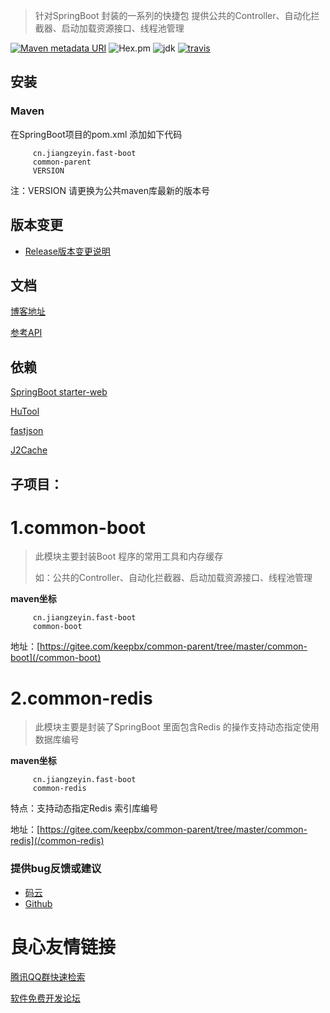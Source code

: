  
	 
 

> 针对SpringBoot 封装的一系列的快捷包 提供公共的Controller、自动化拦截器、启动加载资源接口、线程池管理

[![Maven metadata URI](https://img.shields.io/maven-metadata/v/http/central.maven.org/maven2/cn/jiangzeyin/fast-boot/common-parent/maven-metadata.xml.svg)](https://mvnrepository.com/artifact/cn.jiangzeyin.fast-boot/common-parent)
![Hex.pm](https://img.shields.io/hexpm/l/plug.svg)
![jdk](https://img.shields.io/badge/JDK-1.8+-green.svg)
[![travis](https://travis-ci.org/jiangzeyin/Fast-boot.svg?branch=master)](https://travis-ci.org/jiangzeyin/Fast-boot)

## 安装

### Maven
在SpringBoot项目的pom.xml 添加如下代码

     
         cn.jiangzeyin.fast-boot 
         common-parent 
         VERSION 
     

注：VERSION 请更换为公共maven库最新的版本号

## 版本变更

- [Release版本变更说明](/CHANGELOG-1.x.md)

## 文档

[博客地址](http://u.720life.cn/g/5997fd1f539dfbe7c9c67736234755a489e5072583971b93a17855028d812648cbae291587830445f45d083c3279771528222b8f2c2812ba9c4ab9b28271f6ca) 

[参考API](http://u.720life.cn/g/2e71d0f0a5c601172267ba20d3a43c6e25cde4f66536eb77697c7188cce3ce95aca3127c7959c02d11fcc4131b9c25da) 

## 依赖
[SpringBoot starter-web](http://u.720life.cn/g/a8126de486174bbac1604ce886fda0d3dd4ff778e999be73548ad31b6c319bb0dade045b634d70368a033a67f7e9145facb439e7257ebe1ddadae113e2221f6e02a38df0279b222bcde0e6d22268e6bf80888cd72509d3b7e6ec6ac5d0a85d06c8536778e6e88f465a2e06674c1a7df1) 

[HuTool](http://u.720life.cn/g/2e71d0f0a5c601172267ba20d3a43c6e87e130a340bb2150e0df73d2f77a94e8) 

[fastjson](http://u.720life.cn/g/54145d0471d91890860f7f8463c030467f3f9de5ad71bf320f967930597895ee9760befac0d32e102e85821f126c571a) 

[J2Cache](http://u.720life.cn/g/2e71d0f0a5c601172267ba20d3a43c6ebfb00f913ef31d3ac9375327c9f1674e) 

## 子项目：

# 1.common-boot

> 此模块主要封装Boot 程序的常用工具和内存缓存
>
>如：公共的Controller、自动化拦截器、启动加载资源接口、线程池管理

**maven坐标**

     
         cn.jiangzeyin.fast-boot 
         common-boot 
     


地址：[https://gitee.com/keepbx/common-parent/tree/master/common-boot](/common-boot)

# 2.common-redis

> 此模块主要是封装了SpringBoot 里面包含Redis 的操作支持动态指定使用数据库编号


**maven坐标**

     
         cn.jiangzeyin.fast-boot 
         common-redis 
     

特点：支持动态指定Redis 索引库编号

地址：[https://gitee.com/keepbx/common-parent/tree/master/common-redis](/common-redis)


### 提供bug反馈或建议

- [码云](http://u.720life.cn/g/2e71d0f0a5c601172267ba20d3a43c6e25cde4f66536eb77697c7188cce3ce95cee01f2bfd9c5e67f7e199e2b610f5d5) 
- [Github](http://u.720life.cn/g/54145d0471d91890860f7f8463c03046344b91bd25fb76a9f0cc5b72256c0b7f93697a393ebb474768a0ccfff4c5b585) 



 # 良心友情链接

[腾讯QQ群快速检索](http://u.720life.cn/s/8cf73f7c)

[软件免费开发论坛](http://u.720life.cn/s/bbb01dc0)